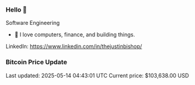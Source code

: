 ### Hello 🤙  

Software Engineering

- 🔭 I love computers, finance, and building things.
  
LinkedIn: https://www.linkedin.com/in/thejustinbishop/  



































































### Bitcoin Price Update
Last updated: 2025-05-14 04:43:01 UTC
Current price: $103,638.00 USD
